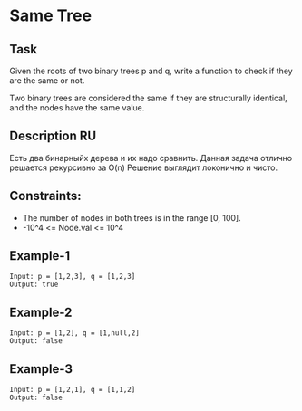# Same Tree

## Task
Given the roots of two binary trees p and q, write a function to check if they are the same or not.

Two binary trees are considered the same if they are structurally identical, and the nodes have the same value.

## Description RU
Есть два бинарныйх дерева и их надо сравнить.
Данная задача отлично решается рекурсивно за O(n)
Решение выглядит локонично и чисто.

## Constraints:
- The number of nodes in both trees is in the range [0, 100].
- -10^4 <= Node.val <= 10^4

## Example-1
```
Input: p = [1,2,3], q = [1,2,3]
Output: true
```


## Example-2
```
Input: p = [1,2], q = [1,null,2]
Output: false
```


## Example-3
```
Input: p = [1,2,1], q = [1,1,2]
Output: false
```


